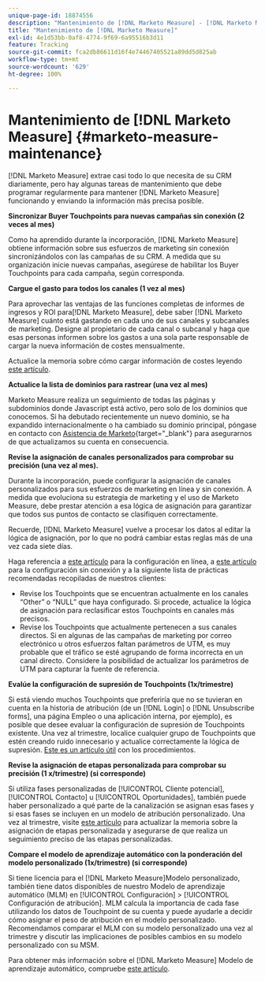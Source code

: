 ```yaml
---
unique-page-id: 18874556
description: "Mantenimiento de [!DNL Marketo Measure] - [!DNL Marketo Measure]"
title: "Mantenimiento de [!DNL Marketo Measure]"
exl-id: 4e1d53bb-0af8-4774-9f69-6a95516b3d11
feature: Tracking
source-git-commit: fca2db86611d16f4e74467405521a89dd5d825ab
workflow-type: tm+mt
source-wordcount: '629'
ht-degree: 100%

---
```


# Mantenimiento de [!DNL Marketo Measure] {#marketo-measure-maintenance}

[!DNL Marketo Measure] extrae casi todo lo que necesita de su CRM diariamente, pero hay algunas tareas de mantenimiento que debe programar regularmente para mantener [!DNL Marketo Measure] funcionando y enviando la información más precisa posible.

**Sincronizar Buyer Touchpoints para nuevas campañas sin conexión (2 veces al mes)**

Como ha aprendido durante la incorporación, [!DNL Marketo Measure] obtiene información sobre sus esfuerzos de marketing sin conexión sincronizándolos con las campañas de su CRM. A medida que su organización inicie nuevas campañas, asegúrese de habilitar los Buyer Touchpoints para cada campaña, según corresponda.

**Cargue el gasto para todos los canales (1 vez al mes)**

Para aprovechar las ventajas de las funciones completas de informes de ingresos y ROI para[!DNL Marketo Measure], debe saber [!DNL Marketo Measure] cuánto está gastando en cada uno de sus canales y subcanales de marketing. Designe al propietario de cada canal o subcanal y haga que esas personas informen sobre los gastos a una sola parte responsable de cargar la nueva información de costes mensualmente.

Actualice la memoria sobre cómo cargar información de costes leyendo [este artículo](/help/marketing-spend/spend-management/marketing-channel-costs.md).

**Actualice la lista de dominios para rastrear (una vez al mes)**

Marketo Measure realiza un seguimiento de todas las páginas y subdominios donde Javascript está activo, pero solo de los dominios que conocemos. Si ha debutado recientemente un nuevo dominio, se ha expandido internacionalmente o ha cambiado su dominio principal, póngase en contacto con [Asistencia de Marketo](https://nation.marketo.com/t5/support/ct-p/Support){target="_blank"} para asegurarnos de que actualizamos su cuenta en consecuencia.

**Revise la asignación de canales personalizados para comprobar su precisión (una vez al mes).**

Durante la incorporación, puede configurar la asignación de canales personalizados para sus esfuerzos de marketing en línea y sin conexión. A medida que evoluciona su estrategia de marketing y el uso de Marketo Measure, debe prestar atención a esa lógica de asignación para garantizar que todos sus puntos de contacto se clasifiquen correctamente.

Recuerde, [!DNL Marketo Measure] vuelve a procesar los datos al editar la lógica de asignación, por lo que no podrá cambiar estas reglas más de una vez cada siete días.

Haga referencia a [este artículo](/help/channel-tracking-and-setup/online-channels/online-custom-channel-setup.md) para la configuración en línea, a [este artículo](/help/channel-tracking-and-setup/offline-channels/offline-custom-channel-setup.md) para la configuración sin conexión y a la siguiente lista de prácticas recomendadas recopiladas de nuestros clientes:

* Revise los Touchpoints que se encuentran actualmente en los canales “Other” o “NULL” que haya configurado. Si procede, actualice la lógica de asignación para reclasificar estos Touchpoints en canales más precisos.
* Revise los Touchpoints que actualmente pertenecen a sus canales directos. Si en algunas de las campañas de marketing por correo electrónico u otros esfuerzos faltan parámetros de UTM, es muy probable que el tráfico se esté agrupando de forma incorrecta en un canal directo. Considere la posibilidad de actualizar los parámetros de UTM para capturar la fuente de referencia.

**Evalúe la configuración de supresión de Touchpoints (1x/trimestre)**

Si está viendo muchos Touchpoints que preferiría que no se tuvieran en cuenta en la historia de atribución (de un [!DNL Login] o [!DNL Unsubscribe forms], una página Empleo o una aplicación interna, por ejemplo), es posible que desee evaluar la configuración de supresión de Touchpoints existente. Una vez al trimestre, localice cualquier grupo de Touchpoints que estén creando ruido innecesario y actualice correctamente la lógica de supresión. [Este es un artículo útil](/help/advanced-marketo-measure-features/touchpoint-settings/touchpoint-removal-and-touchpoint-suppression.md)  con los procedimientos.

**Revise la asignación de etapas personalizada para comprobar su precisión (1 x/trimestre) (si corresponde)**

Si utiliza fases personalizadas de [!UICONTROL Cliente potencial], [!UICONTROL Contacto] u [!UICONTROL Oportunidades], también puede haber personalizado a qué parte de la canalización se asignan esas fases y si esas fases se incluyen en un modelo de atribución personalizado. Una vez al trimestre, visite [este artículo](/help/advanced-marketo-measure-features/custom-attribution-models/custom-attribution-model-and-setup.md) para actualizar la memoria sobre la asignación de etapas personalizada y asegurarse de que realiza un seguimiento preciso de las etapas personalizadas.

**Compare el modelo de aprendizaje automático con la ponderación del modelo personalizado (1x/trimestre) (si corresponde)**

Si tiene licencia para el [!DNL Marketo Measure]Modelo personalizado, también tiene datos disponibles de nuestro Modelo de aprendizaje automático (MLM) en [!UICONTROL Configuración] > [!UICONTROL Configuración de atribución]. MLM calcula la importancia de cada fase utilizando los datos de Touchpoint de su cuenta y puede ayudarle a decidir cómo asignar el peso de atribución en el modelo personalizado. Recomendamos comparar el MLM con su modelo personalizado una vez al trimestre y discutir las implicaciones de posibles cambios en su modelo personalizado con su MSM.

Para obtener más información sobre el [!DNL Marketo Measure] Modelo de aprendizaje automático, compruebe [este artículo](/help/advanced-marketo-measure-features/custom-attribution-models/machine-learning-model-faq.md).
